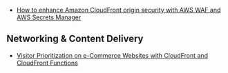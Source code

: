 - [How to enhance Amazon CloudFront origin security with AWS WAF and AWS Secrets Manager](https://aws.amazon.com/blogs/security/how-to-enhance-amazon-cloudfront-origin-security-with-aws-waf-and-aws-secrets-manager/)

## Networking & Content Delivery

- [Visitor Prioritization on e-Commerce Websites with CloudFront and CloudFront Functions](https://aws.amazon.com/blogs/networking-and-content-delivery/visitor-prioritization-on-e-commerce-websites-with-cloudfront-and-cloudfront-functions/)